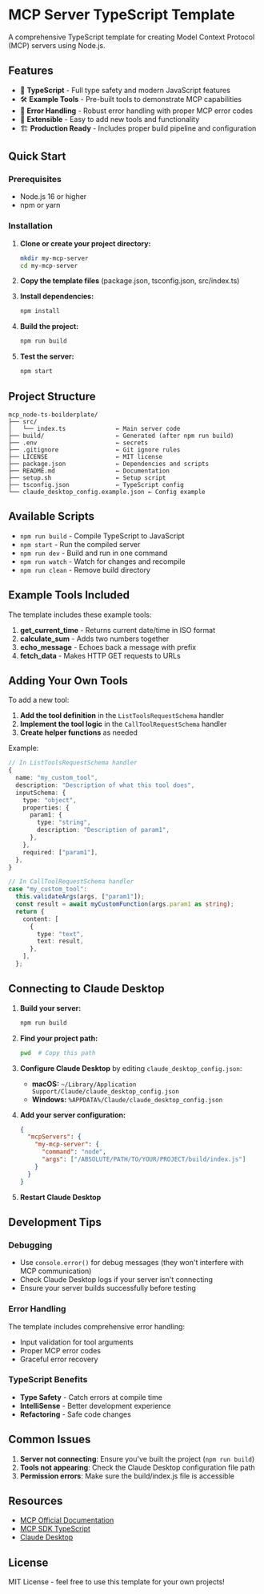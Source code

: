 # MCP Server TypeScript Template

A comprehensive TypeScript template for creating Model Context Protocol (MCP) servers using Node.js.

## Features

- 🚀 **TypeScript** - Full type safety and modern JavaScript features
- 🛠️ **Example Tools** - Pre-built tools to demonstrate MCP capabilities
- 🔧 **Error Handling** - Robust error handling with proper MCP error codes
- 📝 **Extensible** - Easy to add new tools and functionality
- 🏗️ **Production Ready** - Includes proper build pipeline and configuration

## Quick Start

### Prerequisites

- Node.js 16 or higher
- npm or yarn

### Installation

1. **Clone or create your project directory:**
   ```bash
   mkdir my-mcp-server
   cd my-mcp-server
   ```

2. **Copy the template files** (package.json, tsconfig.json, src/index.ts)

3. **Install dependencies:**
   ```bash
   npm install
   ```

4. **Build the project:**
   ```bash
   npm run build
   ```

5. **Test the server:**
   ```bash
   npm start
   ```

## Project Structure

```
mcp_node-ts-boilderplate/
├── src/
│   └── index.ts              ← Main server code
├── build/                    ← Generated (after npm run build)
├── .env                      ← secrets
├── .gitignore                ← Git ignore rules
├── LICENSE                   ← MIT license
├── package.json              ← Dependencies and scripts
├── README.md                 ← Documentation
├── setup.sh                  ← Setup script
├── tsconfig.json             ← TypeScript config
└── claude_desktop_config.example.json ← Config example
```

## Available Scripts

- `npm run build` - Compile TypeScript to JavaScript
- `npm start` - Run the compiled server
- `npm run dev` - Build and run in one command
- `npm run watch` - Watch for changes and recompile
- `npm run clean` - Remove build directory

## Example Tools Included

The template includes these example tools:

1. **get_current_time** - Returns current date/time in ISO format
2. **calculate_sum** - Adds two numbers together
3. **echo_message** - Echoes back a message with prefix
4. **fetch_data** - Makes HTTP GET requests to URLs

## Adding Your Own Tools

To add a new tool:

1. **Add the tool definition** in the `ListToolsRequestSchema` handler
2. **Implement the tool logic** in the `CallToolRequestSchema` handler
3. **Create helper functions** as needed

Example:
```typescript
// In ListToolsRequestSchema handler
{
  name: "my_custom_tool",
  description: "Description of what this tool does",
  inputSchema: {
    type: "object",
    properties: {
      param1: {
        type: "string",
        description: "Description of param1",
      },
    },
    required: ["param1"],
  },
}

// In CallToolRequestSchema handler
case "my_custom_tool":
  this.validateArgs(args, ["param1"]);
  const result = await myCustomFunction(args.param1 as string);
  return {
    content: [
      {
        type: "text",
        text: result,
      },
    ],
  };
```

## Connecting to Claude Desktop

1. **Build your server:**
   ```bash
   npm run build
   ```

2. **Find your project path:**
   ```bash
   pwd  # Copy this path
   ```

3. **Configure Claude Desktop** by editing `claude_desktop_config.json`:
   - **macOS:** `~/Library/Application Support/Claude/claude_desktop_config.json`
   - **Windows:** `%APPDATA%/Claude/claude_desktop_config.json`

4. **Add your server configuration:**
   ```json
   {
     "mcpServers": {
       "my-mcp-server": {
         "command": "node",
         "args": ["/ABSOLUTE/PATH/TO/YOUR/PROJECT/build/index.js"]
       }
     }
   }
   ```

5. **Restart Claude Desktop**

## Development Tips

### Debugging

- Use `console.error()` for debug messages (they won't interfere with MCP communication)
- Check Claude Desktop logs if your server isn't connecting
- Ensure your server builds successfully before testing

### Error Handling

The template includes comprehensive error handling:
- Input validation for tool arguments
- Proper MCP error codes
- Graceful error recovery

### TypeScript Benefits

- **Type Safety** - Catch errors at compile time
- **IntelliSense** - Better development experience
- **Refactoring** - Safe code changes

## Common Issues

1. **Server not connecting**: Ensure you've built the project (`npm run build`)
2. **Tools not appearing**: Check the Claude Desktop configuration file path
3. **Permission errors**: Make sure the build/index.js file is accessible

## Resources

- [MCP Official Documentation](https://modelcontextprotocol.io/)
- [MCP SDK TypeScript](https://github.com/modelcontextprotocol/typescript-sdk)
- [Claude Desktop](https://claude.ai/download)

## License

MIT License - feel free to use this template for your own projects!
